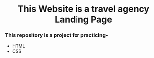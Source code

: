 # <center> This Website is a travel agency Landing Page </center>
### This repository is a project for practicing-

- HTML
- CSS
